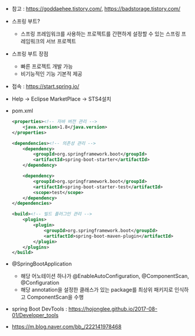- 참고 : https://goddaehee.tistory.com/, https://badstorage.tistory.com/

- 스프링 부트?

  - 스프링 프레임워크를 사용하는 프로젝트를 간편하게 설정할 수 있는 스프링 프레임워크의 서브 프로젝트

- 스프링 부트 장점

  - 빠른 프로젝트 개발 가능
  - 비기능적인 기능 기본적 제공

- 접속 : https://start.spring.io/

-  Help -> Eclipse MarketPlace -> STS4설치

- pom.xml

  ```xml
  <properties><!-- 자바 버전 관리 -->
      <java.version>1.8</java.version>
  </properties>
  
  <dependencies><!-- 의존성 관리 -->
      <dependency>
          <groupId>org.springframework.boot</groupId>
          <artifactId>spring-boot-starter</artifactId>
      </dependency>
  
      <dependency>
          <groupId>org.springframework.boot</groupId>
          <artifactId>spring-boot-starter-test</artifactId>
          <scope>test</scope>
      </dependency>
  </dependencies>
  
  <build><!-- 빌드 플러그인 관리 -->
      <plugins>
          <plugin>
              <groupId>org.springframework.boot</groupId>
              <artifactId>spring-boot-maven-plugin</artifactId>
          </plugin>
      </plugins>
  </build>
  ```

- @SpringBootApplication

  - 해당 어노테이션 하나가 @EnableAutoConfiguration, @ComponentScan, @Configuration
  - 해당 annotation을 설정한 클래스가 있는 package를 최상위 패키지로 인식하고 ComponentScan을 수행

- spring Boot DevTools : https://hojonglee.github.io/2017-08-01/Developer_tools

- https://m.blog.naver.com/bb_/222141978468
